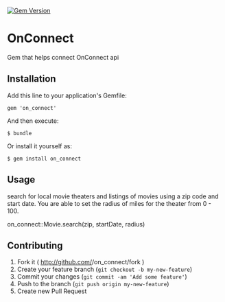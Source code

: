 [![Gem Version](https://badge.fury.io/rb/on_connect.png)](http://badge.fury.io/rb/on_connect)

# OnConnect

Gem that helps connect OnConnect api

## Installation

Add this line to your application's Gemfile:

    gem 'on_connect'

And then execute:

    $ bundle

Or install it yourself as:

    $ gem install on_connect

## Usage

search for local movie theaters and listings of movies using a zip code and start date. You are able to set the radius of miles for the theater from 0 - 100. 

on_connect::Movie.search(zip, startDate, radius)


## Contributing

1. Fork it ( http://github.com/<my-github-username>/on_connect/fork )
2. Create your feature branch (`git checkout -b my-new-feature`)
3. Commit your changes (`git commit -am 'Add some feature'`)
4. Push to the branch (`git push origin my-new-feature`)
5. Create new Pull Request
